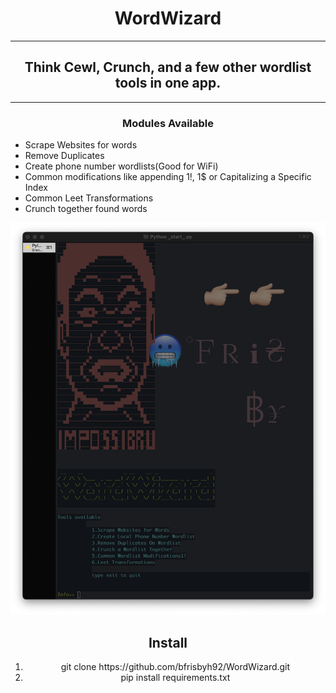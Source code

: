 <h1 align='center'>WordWizard</h1>

--------------------------------
<h2 align='center'>Think Cewl, Crunch, and a few other wordlist tools in one app.</h2>

-------------------------------
<h3 align='center'>Modules Available</h3>
<ul>
<li>Scrape Websites for words</li>
<li>Remove Duplicates</li>
<li>Create phone number wordlists(Good for WiFi)</li>
<li>Common modifications like appending 1!, 1$ or Capitalizing a Specific Index</li>
<li>Common Leet Transformations</li>
<li>Crunch together found words</li>
</ul>


<p align="center">
  <img src="assets/wordwizard.png" alt="Word Wizard">
</p>
<h2 align='center'>Install</h2>
<ol align='center'>
  <li>git clone https://github.com/bfrisbyh92/WordWizard.git</li>
  <li>pip install requirements.txt</li>
</ol>
